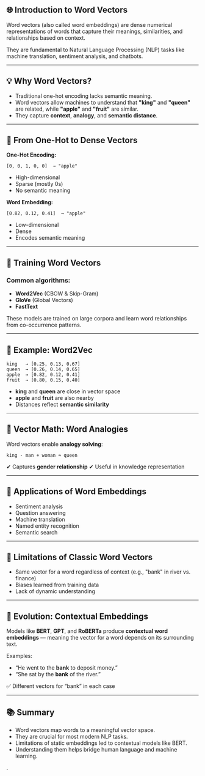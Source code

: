 

## 🌐 Introduction to Word Vectors

Word vectors (also called word embeddings) are dense numerical representations of words that capture their meanings, similarities, and relationships based on context.

They are fundamental to Natural Language Processing (NLP) tasks like machine translation, sentiment analysis, and chatbots.

---

## 💡 Why Word Vectors?

* Traditional one-hot encoding lacks semantic meaning.
* Word vectors allow machines to understand that **"king"** and **"queen"** are related, while **"apple"** and **"fruit"** are similar.
* They capture **context**, **analogy**, and **semantic distance**.

---

## 🔢 From One-Hot to Dense Vectors

**One-Hot Encoding:**

```text
[0, 0, 1, 0, 0]  → "apple"
```

* High-dimensional
* Sparse (mostly 0s)
* No semantic meaning

**Word Embedding:**

```text
[0.82, 0.12, 0.41]  → "apple"
```

* Low-dimensional
* Dense
* Encodes semantic meaning

---

## 🧠 Training Word Vectors

### Common algorithms:

* **Word2Vec** (CBOW & Skip-Gram)
* **GloVe** (Global Vectors)
* **FastText**

These models are trained on large corpora and learn word relationships from co-occurrence patterns.

---

## 🧩 Example: Word2Vec

```text
king   → [0.25, 0.13, 0.67]  
queen  → [0.26, 0.14, 0.65]  
apple  → [0.82, 0.12, 0.41]  
fruit  → [0.80, 0.15, 0.40]
```

* **king** and **queen** are close in vector space
* **apple** and **fruit** are also nearby
* Distances reflect **semantic similarity**

---

## 🧮 Vector Math: Word Analogies

Word vectors enable **analogy solving**:

```text
king - man + woman ≈ queen
```

✔ Captures **gender relationship**
✔ Useful in knowledge representation

---

## 🎯 Applications of Word Embeddings

* Sentiment analysis
* Question answering
* Machine translation
* Named entity recognition
* Semantic search

---

## 🚫 Limitations of Classic Word Vectors

* Same vector for a word regardless of context
  (e.g., "bank" in river vs. finance)
* Biases learned from training data
* Lack of dynamic understanding

---

## 🧬 Evolution: Contextual Embeddings

Models like **BERT**, **GPT**, and **RoBERTa** produce **contextual word embeddings** — meaning the vector for a word depends on its surrounding text.

Examples:

* “He went to the **bank** to deposit money.”
* “She sat by the **bank** of the river.”

✅ Different vectors for “bank” in each case

---

## 📚 Summary

* Word vectors map words to a meaningful vector space.
* They are crucial for most modern NLP tasks.
* Limitations of static embeddings led to contextual models like BERT.
* Understanding them helps bridge human language and machine learning.

 .
